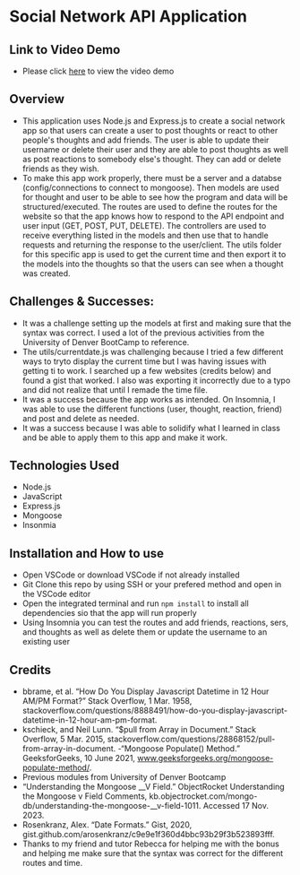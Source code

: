 # Social Network API Application
## Link to Video Demo
* Please click [here](https://drive.google.com/file/d/1Ab9Zz1UX-rmaZRssQwKIi86xCNrRonDB/view) to view the video demo
## Overview
* This application uses Node.js and Express.js to create a social network app so that users can create a user to post thoughts or react to other people's thoughts and add friends. The user is able to update their username or delete their user and they are able to post thoughts as well as post reactions to somebody else's thought. They can add or delete friends as they wish.
* To make this app work properly, there must be a server and a databse (config/connections to connect to mongoose). Then models are used for thought and user to be able to see how the program and data will be structured/executed. The routes are used to define the routes for the website so that the app knows how to respond to the API endpoint and user input (GET, POST, PUT, DELETE). The controllers are used to receive everything listed in the models and then use that to  handle requests and returning the response to the user/client. The utils folder for this specific app is used to get the current time and then export it to the models into the thoughts so that the users can see when a thought was created.
## Challenges & Successes:
* It was a challenge setting up the models at first and making sure that the syntax was correct. I used a lot of the previous activities from the University of Denver BootCamp to reference.
* The utils/currentdate.js was challenging because I tried a few different ways to tryto display the current time but I was having issues with getting ti to work. I searched up a few websites (credits below) and found a gist that worked. I also was exporting it incorrectly due to a typo and did not realize that until I remade the time file. 
* It was a success because the app works as intended. On Insomnia, I was able to use the different functions (user, thought, reaction, friend) and post and delete as needed.
* It was a success because I was able to solidify what I learned in class and be able to apply them to this app and make it work.
## Technologies Used
* Node.js
* JavaScript
* Express.js
* Mongoose
* Insonmia
## Installation and How to use
* Open VSCode or download VSCode if not already installed
* Git Clone this repo by using SSH or your prefered method and open in the VSCode editor
* Open the integrated terminal and run `npm install` to install all dependencies sio that the app will run properly
* Using Insomnia you can test the routes and add friends, reactions, sers, and thoughts as well as delete them or update the username to an existing user
## Credits
- bbrame, et al. “How Do You Display Javascript Datetime in 12 Hour AM/PM Format?” Stack Overflow, 1 Mar. 1958, stackoverflow.com/questions/8888491/how-do-you-display-javascript-datetime-in-12-hour-am-pm-format. 
- kschieck, and Neil Lunn. “$pull from Array in Document.” Stack Overflow, 5 Mar. 2015, stackoverflow.com/questions/28868152/pull-from-array-in-document. 
-“Mongoose Populate() Method.” GeeksforGeeks, 10 June 2021, www.geeksforgeeks.org/mongoose-populate-method/. 
- Previous modules from University of Denver Bootcamp
- “Understanding the Mongoose __V Field.” ObjectRocket Understanding the Mongoose v Field Comments, kb.objectrocket.com/mongo-db/understanding-the-mongoose-__v-field-1011. Accessed 17 Nov. 2023. 
- Rosenkranz, Alex. “Date Formats.” Gist, 2020, gist.github.com/arosenkranz/c9e9e1f360d4bbc93b29f3b523893fff. 
- Thanks to my friend and tutor Rebecca for helping me with the bonus and helping me make sure that the syntax was correct for the different routes and time. 
